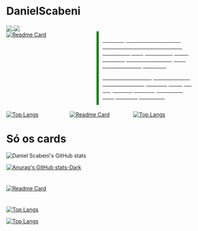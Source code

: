 # DanielScabeni

<a href="https://github.com/DanielScabeni">
  <img align="center" src="https://github-readme-stats.vercel.app/api?username=DanielScabeni&show_icons=true&theme=chartreuse-dark" />
</a>
<a href="https://github.com/DanielScabeni">
  <img align="center" src="https://github-readme-stats.vercel.app/api?username=DanielScabeni&show_icons=true&theme=dark#gh-dark-mode-only" />
</a>

<br>

<div class="container" style="display: flex;">
  <div class="card" style="border-right: 6px solid green; flex: 1; margin-right: 10px;">
    <a href="https://github.com/DanielScabeni/Random-Things">
      <img src="https://github-readme-stats.vercel.app/api/pin/?username=DanielScabeni&repo=Random-Things" alt="Readme Card">
    </a>
  </div>
  <div class="card" style="flex: 1; margin-right: 10px;">
    <a href="https://github.com/DanielScabeni/Random-Things">
      <p style="color: white;">These repositories are used for various tests between functions, commands, files, directories, code variables, or even to save layouts used in other repositories</p>
      <p style="color: white;">On some occasions, no one should have access to it, but it is public, be very careful, as it may have files with personal passwords</p>
    </a>
  </div>
</div>

<br>

<div class="container" style="display: flex;">
  <div class="card" style="flex: 1; margin-right: 10px;">
    <a href="https://github.com/DanielScabeni">
      <img src="https://github-readme-stats.vercel.app/api/top-langs/?username=DanielScabeni&layout=donut-vertical" alt="Top Langs">
    </a>
  </div>
  <div class="card" style="flex: 1; margin-right: 10px;">
    <a href="https://github.com/DanielScabeni">
      <img src="https://github-readme-stats.vercel.app/api/top-langs/?username=DanielScabeni&langs_count=8)](https://github.com/DanielScabeni" alt="Readme Card">
    </a>
  </div>
  <div class="card" style="flex: 1; margin-right: 10px;">
    <a href="https://github.com/DanielScabeni">
      <img src="https://github-readme-stats.vercel.app/api/top-langs/?username=DanielScabeni&layout=pie" alt="Top Langs">
    </a>
  </div>
</div>

<style>
.container {
  display: flex;
}

.card {
  flex: 1;
  margin-right: 10px;
}
</style>

# Só os cards


![Daniel Scabeni's GitHub stats](https://github-readme-stats.vercel.app/api?username=DanielScabeni&show_icons=true&theme=chartreuse-dark)


[![Anurag's GitHub stats-Dark](https://github-readme-stats.vercel.app/api?username=DanielScabeni&show_icons=true&theme=dark#gh-dark-mode-only)](https://github.com/DanielScabeni)

#

[![Readme Card](https://github-readme-stats.vercel.app/api/pin/?username=DanielScabeni&repo=Random-Things)](https://github.com/DanielScabeni/Random-Things)

#

[![Top Langs](https://github-readme-stats.vercel.app/api/top-langs/?username=DanielScabeni&layout=donut-vertical)](https://github.com/DanielScabeni)

[![Top Langs](https://github-readme-stats.vercel.app/api/top-langs/?username=DanielScabeni&langs_count=8)](https://github.com/DanielScabeni)

